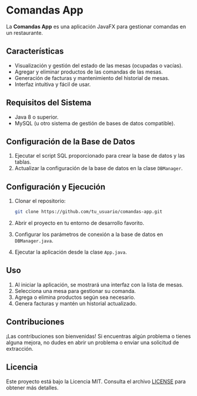 # Comandas App

La **Comandas App** es una aplicación JavaFX para gestionar comandas en un restaurante.

## Características

- Visualización y gestión del estado de las mesas (ocupadas o vacías).
- Agregar y eliminar productos de las comandas de las mesas.
- Generación de facturas y mantenimiento del historial de mesas.
- Interfaz intuitiva y fácil de usar.

## Requisitos del Sistema

- Java 8 o superior.
- MySQL (u otro sistema de gestión de bases de datos compatible).

## Configuración de la Base de Datos

1. Ejecutar el script SQL proporcionado para crear la base de datos y las tablas.
2. Actualizar la configuración de la base de datos en la clase `DBManager`.

## Configuración y Ejecución

1. Clonar el repositorio:

    ```bash
    git clone https://github.com/tu_usuario/comandas-app.git
    ```

2. Abrir el proyecto en tu entorno de desarrollo favorito.

3. Configurar los parámetros de conexión a la base de datos en `DBManager.java`.

4. Ejecutar la aplicación desde la clase `App.java`.

## Uso

1. Al iniciar la aplicación, se mostrará una interfaz con la lista de mesas.
2. Selecciona una mesa para gestionar su comanda.
3. Agrega o elimina productos según sea necesario.
4. Genera facturas y mantén un historial actualizado.

## Contribuciones

¡Las contribuciones son bienvenidas! Si encuentras algún problema o tienes alguna mejora, no dudes en abrir un problema o enviar una solicitud de extracción.

## Licencia

Este proyecto está bajo la Licencia MIT. Consulta el archivo [LICENSE](LICENSE) para obtener más detalles.
